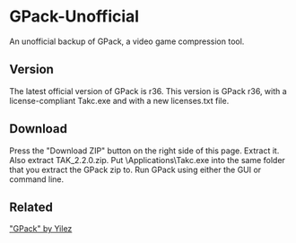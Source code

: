 GPack-Unofficial
================

An unofficial backup of GPack, a video game compression tool.

Version
-------

The latest official version of GPack is r36. This version is GPack r36, with a license-compliant Takc.exe and with a new licenses.txt file.

Download
--------

Press the "Download ZIP" button on the right side of this page. Extract it. Also extract TAK_2.2.0.zip. Put \Applications\Takc.exe into the same folder that you extract the GPack zip to. Run GPack using either the GUI or command line.

Related
-------

["GPack" by Yilez](https://bitbucket.org/yilez/gpack/overview)
